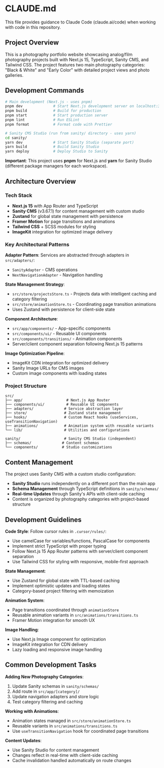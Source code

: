 # CLAUDE.md

This file provides guidance to Claude Code (claude.ai/code) when working with code in this repository.

## Project Overview

This is a photography portfolio website showcasing analog/film photography projects built with Next.js 15, TypeScript, Sanity CMS, and Tailwind CSS. The project features two main photography categories: "Black & White" and "Early Color" with detailed project views and photo galleries.

## Development Commands

```bash
# Main development (Next.js - uses pnpm)
pnpm dev              # Start Next.js development server on localhost:3000
pnpm build            # Build for production  
pnpm start            # Start production server
pnpm lint             # Run ESLint
pnpm format           # Format code with Prettier

# Sanity CMS Studio (run from sanity/ directory - uses yarn)
cd sanity/
yarn dev              # Start Sanity Studio (separate port)
yarn build            # Build Sanity Studio
yarn deploy           # Deploy Studio to Sanity
```

**Important**: This project uses **pnpm** for Next.js and **yarn** for Sanity Studio (different package managers for each workspace).

## Architecture Overview

### Tech Stack
- **Next.js 15** with App Router and TypeScript
- **Sanity CMS** (v3.67.1) for content management with custom studio
- **Zustand** for global state management with persistence
- **Framer Motion** for page transitions and animations
- **Tailwind CSS** + SCSS modules for styling
- **ImageKit** integration for optimized image delivery

### Key Architectural Patterns

**Adapter Pattern**: Services are abstracted through adapters in `src/adapters/`:
- `SanityAdapter` - CMS operations
- `NextNavigationAdapter` - Navigation handling

**State Management Strategy**:
- `src/store/projectsStore.ts` - Projects data with intelligent caching and category filtering
- `src/store/animationStore.ts` - Coordinating page transition animations
- Uses Zustand with persistence for client-side state

**Component Architecture**:
- `src/app/components/` - App-specific components  
- `src/components/ui/` - Reusable UI components
- `src/components/transitions/` - Animation components
- Server/client component separation following Next.js 15 patterns

**Image Optimization Pipeline**:
- ImageKit CDN integration for optimized delivery
- Sanity Image URLs for CMS images  
- Custom image components with loading states

### Project Structure
```
src/
├── app/                    # Next.js App Router
├── components/ui/          # Reusable UI components
├── adapters/              # Service abstraction layer
├── store/                 # Zustand state management
├── hooks/                 # Custom React hooks (useServices, useTransitionNavigation)
├── animations/            # Animation system with reusable variants
└── lib/                   # Utilities and configurations

sanity/                    # Sanity CMS Studio (independent)
├── schemas/              # Content schemas
└── components/           # Studio customizations
```

## Content Management

The project uses Sanity CMS with a custom studio configuration:
- **Sanity Studio** runs independently on a different port than the main app
- **Schema Management** through TypeScript definitions in `sanity/schemas/`
- **Real-time Updates** through Sanity's APIs with client-side caching
- Content is organized by photography categories with project-based structure

## Development Guidelines

**Code Style**: Follow cursor rules in `.cursor/rules/`:
- Use camelCase for variables/functions, PascalCase for components
- Implement strict TypeScript with proper typing
- Follow Next.js 15 App Router patterns with server/client component separation
- Use Tailwind CSS for styling with responsive, mobile-first approach

**State Management**: 
- Use Zustand for global state with TTL-based caching
- Implement optimistic updates and loading states
- Category-based project filtering with memoization

**Animation System**:
- Page transitions coordinated through `animationStore`
- Reusable animation variants in `src/animations/transitions.ts`
- Framer Motion integration for smooth UX

**Image Handling**:
- Use Next.js Image component for optimization
- ImageKit integration for CDN delivery
- Lazy loading and responsive image handling

## Common Development Tasks

**Adding New Photography Categories**:
1. Update Sanity schemas in `sanity/schemas/`
2. Add route in `src/app/[category]/`
3. Update navigation adapters and store logic
4. Test category filtering and caching

**Working with Animations**:
- Animation states managed in `src/store/animationStore.ts`
- Reusable variants in `src/animations/transitions.ts`
- Use `useTransitionNavigation` hook for coordinated page transitions

**Content Updates**:
- Use Sanity Studio for content management
- Changes reflect in real-time with client-side caching
- Cache invalidation handled automatically on route changes